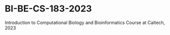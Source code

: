 # BI-BE-CS-183-2023
Introduction to Computational Biology and Bioinformatics Course at Caltech, 2023
